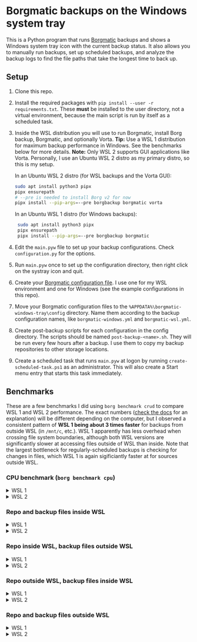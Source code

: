 # Borgmatic backups on the Windows system tray

This is a Python program that runs [Borgmatic](https://torsion.org/borgmatic/) backups and shows a Windows system tray
icon with the current backup status. It also allows you to manually run backups, set up scheduled backups, and analyze
the backup logs to find the file paths that take the longest time to back up.

## Setup

1. Clone this repo.
2. Install the required packages with `pip install --user -r requirements.txt`. These **must** be installed to the user
   directory, not a virtual environment, because the main script is run by itself as a scheduled task.
3. Inside the WSL distribution you will use to run Borgmatic, install Borg backup, Borgmatic, and optionally Vorta.
   **Tip:** Use a WSL 1 distribution for maximum backup performance in Windows. See the benchmarks below for more
   details. **Note:** Only WSL 2 supports GUI applications like Vorta. Personally, I use an Ubuntu WSL 2 distro as my
   primary distro, so this is my setup.

   In an Ubuntu WSL 2 distro (for WSL backups and the Vorta GUI):

   ```bash
   sudo apt install python3 pipx
   pipx ensurepath
   # --pre is needed to install Borg v2 for now
   pipx install --pip-args=--pre borgbackup borgmatic vorta
   ```

   In an Ubuntu WSL 1 distro (for Windows backups):

   ```bash
    sudo apt install python3 pipx
    pipx ensurepath
    pipx install --pip-args=--pre borgbackup borgmatic
   ```

4. Edit the `main.pyw` file to set up your backup configurations. Check `configuration.py` for the options.
5. Run `main.pyw` once to set up the configuration directory, then right click on the systray icon and quit.
6. Create your [Borgmatic configuration file](https://torsion.org/borgmatic/docs/reference/configuration/). I use one
   for my WSL environment and one for Windows (see the example configurations in this repo).
7. Move your Borgmatic configuration files to the `%APPDATA%\borgmatic-windows-tray\config` directory. Name them
   according to the backup configuration names, like `borgmatic-windows.yml` and `borgmatic-wsl.yml`.
8. Create post-backup scripts for each configuration in the config directory. The scripts should be named
   `post-backup-<name>.sh`. They will be run every few hours after a backup. I use them to copy my backup repositories
   to other storage locations.
9. Create a scheduled task that runs `main.pyw` at logon by running `create-scheduled-task.ps1` as an administrator.
   This will also create a Start menu entry that starts this task immediately.

## Benchmarks

These are a few benchmarks I did using `borg benchmark crud` to compare WSL 1 and WSL 2 performance. The exact numbers
([check the docs](https://borgbackup.readthedocs.io/en/latest/usage/benchmark.html) for an explanation) will be
different depending on the computer, but I observed a consistent pattern of **WSL 1 being about 3 times faster** for
backups from outside WSL (in `/mnt/c`, etc.). WSL 1 apparently has less overhead when crossing file system boundaries,
although both WSL versions are significantly slower at accessing files outside of WSL than inside. Note that the largest
bottleneck for regularly-scheduled backups is checking for changes in files, which WSL 1 is again sigificiantly faster
at for sources outside WSL.

### CPU benchmark (`borg benchmark cpu`)

<details>
<summary>WSL 1</summary>
<pre><code>
Chunkers =======================================================
buzhash,19,23,21,4095    1GB        0.354s
fixed,1048576            1GB        0.028s
Non-cryptographic checksums / hashes ===========================
xxh64                    1GB        0.071s
crc32 (zlib)             1GB        0.174s
Cryptographic hashes / MACs ====================================
hmac-sha256              1GB        0.401s
blake2b-256              1GB        1.024s
Encryption =====================================================
aes-256-ctr-hmac-sha256  1GB        0.561s
aes-256-ctr-blake2b      1GB        3.140s
aes-256-ocb              1GB        0.167s
chacha20-poly1305        1GB        0.338s
KDFs (slow is GOOD, use argon2!) ===============================
pbkdf2                   5          0.096s
argon2                   5          0.248s
Compression ====================================================
lz4          0.1GB      0.004s
zstd,1       0.1GB      0.012s
zstd,3       0.1GB      0.016s
zstd,5       0.1GB      0.036s
zstd,10      0.1GB      0.106s
zstd,16      0.1GB      7.366s
zstd,22      0.1GB      12.060s
zlib,0       0.1GB      0.032s
zlib,6       0.1GB      1.422s
zlib,9       0.1GB      1.435s
lzma,0       0.1GB      9.548s
lzma,6       0.1GB      22.418s
lzma,9       0.1GB      18.802s
msgpack ========================================================
msgpack      100k Items 0.054s
</code></pre>
</details>

<details>
<summary>WSL 2</summary>
<pre><code>
Chunkers =======================================================
buzhash,19,23,21,4095    1GB        0.394s
fixed,1048576            1GB        0.022s
Non-cryptographic checksums / hashes ===========================
xxh64                    1GB        0.070s
crc32 (zlib)             1GB        0.173s
Cryptographic hashes / MACs ====================================
hmac-sha256              1GB        0.403s
blake2b-256              1GB        1.019s
Encryption =====================================================
aes-256-ctr-hmac-sha256  1GB        0.567s
aes-256-ctr-blake2b      1GB        1.394s
aes-256-ocb              1GB        0.149s
chacha20-poly1305        1GB        0.337s
KDFs (slow is GOOD, use argon2!) ===============================
pbkdf2                   5          0.087s
argon2                   5          0.150s
Compression ====================================================
lz4          0.1GB      0.004s
zstd,1       0.1GB      0.012s
zstd,3       0.1GB      0.016s
zstd,5       0.1GB      0.034s
zstd,10      0.1GB      0.076s
zstd,16      0.1GB      6.460s
zstd,22      0.1GB      9.841s
zlib,0       0.1GB      0.030s
zlib,6       0.1GB      1.431s
zlib,9       0.1GB      1.428s
lzma,0       0.1GB      9.317s
lzma,6       0.1GB      20.280s
lzma,9       0.1GB      16.836s
msgpack ========================================================
msgpack      100k Items 0.053s
</code></pre>
</details>

### Repo and backup files inside WSL

<details>
<summary>WSL 1</summary>
<pre><code>
C-Z-BIG         980.40 MB/s (10 * 100.00 MB all-zero files: 1.02s)
R-Z-BIG         697.59 MB/s (10 * 100.00 MB all-zero files: 1.43s)
U-Z-BIG        1900.47 MB/s (10 * 100.00 MB all-zero files: 0.53s)
D-Z-BIG        3421.98 MB/s (10 * 100.00 MB all-zero files: 0.29s)
C-R-BIG         336.01 MB/s (10 * 100.00 MB random files: 2.98s)
R-R-BIG         642.77 MB/s (10 * 100.00 MB random files: 1.56s)
U-R-BIG        1828.33 MB/s (10 * 100.00 MB random files: 0.55s)
D-R-BIG        3497.90 MB/s (10 * 100.00 MB random files: 0.29s)
C-Z-MEDIUM      794.36 MB/s (1000 * 1.00 MB all-zero files: 1.26s)
R-Z-MEDIUM      893.18 MB/s (1000 * 1.00 MB all-zero files: 1.12s)
U-Z-MEDIUM     1166.95 MB/s (1000 * 1.00 MB all-zero files: 0.86s)
D-Z-MEDIUM     3399.36 MB/s (1000 * 1.00 MB all-zero files: 0.29s)
C-R-MEDIUM      382.39 MB/s (1000 * 1.00 MB random files: 2.62s)
R-R-MEDIUM      832.99 MB/s (1000 * 1.00 MB random files: 1.20s)
U-R-MEDIUM     1184.61 MB/s (1000 * 1.00 MB random files: 0.84s)
D-R-MEDIUM     3438.14 MB/s (1000 * 1.00 MB random files: 0.29s)
C-Z-SMALL        16.29 MB/s (10000 * 10.00 kB all-zero files: 6.14s)
R-Z-SMALL        92.21 MB/s (10000 * 10.00 kB all-zero files: 1.08s)
U-Z-SMALL        17.34 MB/s (10000 * 10.00 kB all-zero files: 5.77s)
D-Z-SMALL       281.93 MB/s (10000 * 10.00 kB all-zero files: 0.35s)
C-R-SMALL        14.36 MB/s (10000 * 10.00 kB random files: 6.97s)
R-R-SMALL        96.45 MB/s (10000 * 10.00 kB random files: 1.04s)
U-R-SMALL        16.98 MB/s (10000 * 10.00 kB random files: 5.89s)
D-R-SMALL       275.53 MB/s (10000 * 10.00 kB random files: 0.36s)
</code></pre>
</details>

<details>
<summary>WSL 2</summary>
<pre><code>
C-Z-BIG        1156.42 MB/s (10 * 100.00 MB all-zero files: 0.86s)
R-Z-BIG        1047.53 MB/s (10 * 100.00 MB all-zero files: 0.95s)
U-Z-BIG        5444.89 MB/s (10 * 100.00 MB all-zero files: 0.18s)
D-Z-BIG        9718.19 MB/s (10 * 100.00 MB all-zero files: 0.10s)
C-R-BIG         341.46 MB/s (10 * 100.00 MB random files: 2.93s)
R-R-BIG         744.48 MB/s (10 * 100.00 MB random files: 1.34s)
U-R-BIG        4093.58 MB/s (10 * 100.00 MB random files: 0.24s)
D-R-BIG        9385.86 MB/s (10 * 100.00 MB random files: 0.11s)
C-Z-MEDIUM     1290.66 MB/s (1000 * 1.00 MB all-zero files: 0.77s)
R-Z-MEDIUM     1085.96 MB/s (1000 * 1.00 MB all-zero files: 0.92s)
U-Z-MEDIUM     5884.33 MB/s (1000 * 1.00 MB all-zero files: 0.17s)
D-Z-MEDIUM     8896.08 MB/s (1000 * 1.00 MB all-zero files: 0.11s)
C-R-MEDIUM      361.37 MB/s (1000 * 1.00 MB random files: 2.77s)
R-R-MEDIUM      638.88 MB/s (1000 * 1.00 MB random files: 1.57s)
U-R-MEDIUM     5748.08 MB/s (1000 * 1.00 MB random files: 0.17s)
D-R-MEDIUM     8327.94 MB/s (1000 * 1.00 MB random files: 0.12s)
C-Z-SMALL        44.15 MB/s (10000 * 10.00 kB all-zero files: 2.26s)
R-Z-SMALL       145.19 MB/s (10000 * 10.00 kB all-zero files: 0.69s)
U-Z-SMALL       141.63 MB/s (10000 * 10.00 kB all-zero files: 0.71s)
D-Z-SMALL       511.23 MB/s (10000 * 10.00 kB all-zero files: 0.20s)
C-R-SMALL        30.19 MB/s (10000 * 10.00 kB random files: 3.31s)
R-R-SMALL       133.01 MB/s (10000 * 10.00 kB random files: 0.75s)
U-R-SMALL       139.02 MB/s (10000 * 10.00 kB random files: 0.72s)
D-R-SMALL       404.42 MB/s (10000 * 10.00 kB random files: 0.25s)
</code></pre>
</details>

### Repo inside WSL, backup files outside WSL

<details>
<summary>WSL 1</summary>
<pre><code>
C-Z-BIG         987.25 MB/s (10 * 100.00 MB all-zero files: 1.01s)
R-Z-BIG         689.18 MB/s (10 * 100.00 MB all-zero files: 1.45s)
U-Z-BIG        1664.92 MB/s (10 * 100.00 MB all-zero files: 0.60s)
D-Z-BIG        3361.05 MB/s (10 * 100.00 MB all-zero files: 0.30s)
C-R-BIG         359.77 MB/s (10 * 100.00 MB random files: 2.78s)
R-R-BIG         708.74 MB/s (10 * 100.00 MB random files: 1.41s)
U-R-BIG        1599.31 MB/s (10 * 100.00 MB random files: 0.63s)
D-R-BIG        3265.26 MB/s (10 * 100.00 MB random files: 0.31s)
C-Z-MEDIUM      644.45 MB/s (1000 * 1.00 MB all-zero files: 1.55s)
R-Z-MEDIUM      891.56 MB/s (1000 * 1.00 MB all-zero files: 1.12s)
U-Z-MEDIUM      818.39 MB/s (1000 * 1.00 MB all-zero files: 1.22s)
D-Z-MEDIUM     3438.04 MB/s (1000 * 1.00 MB all-zero files: 0.29s)
C-R-MEDIUM      329.42 MB/s (1000 * 1.00 MB random files: 3.04s)
R-R-MEDIUM      831.87 MB/s (1000 * 1.00 MB random files: 1.20s)
U-R-MEDIUM      865.73 MB/s (1000 * 1.00 MB random files: 1.16s)
D-R-MEDIUM     3325.01 MB/s (1000 * 1.00 MB random files: 0.30s)
C-Z-SMALL        10.89 MB/s (10000 * 10.00 kB all-zero files: 9.18s)
R-Z-SMALL        92.64 MB/s (10000 * 10.00 kB all-zero files: 1.08s)
U-Z-SMALL        13.63 MB/s (10000 * 10.00 kB all-zero files: 7.34s)
D-Z-SMALL       282.37 MB/s (10000 * 10.00 kB all-zero files: 0.35s)
C-R-SMALL         9.97 MB/s (10000 * 10.00 kB random files: 10.03s)
R-R-SMALL        96.53 MB/s (10000 * 10.00 kB random files: 1.04s)
U-R-SMALL        13.71 MB/s (10000 * 10.00 kB random files: 7.29s)
D-R-SMALL       257.83 MB/s (10000 * 10.00 kB random files: 0.39s)
</code></pre>
</details>

<details>
<summary>WSL 2</summary>
<pre><code>
C-Z-BIG         263.15 MB/s (10 * 100.00 MB all-zero files: 3.80s)
R-Z-BIG        1016.90 MB/s (10 * 100.00 MB all-zero files: 0.98s)
U-Z-BIG        1617.45 MB/s (10 * 100.00 MB all-zero files: 0.62s)
D-Z-BIG        9151.96 MB/s (10 * 100.00 MB all-zero files: 0.11s)
C-R-BIG         163.55 MB/s (10 * 100.00 MB random files: 6.11s)
R-R-BIG         696.85 MB/s (10 * 100.00 MB random files: 1.44s)
U-R-BIG        1543.77 MB/s (10 * 100.00 MB random files: 0.65s)
D-R-BIG        8927.21 MB/s (10 * 100.00 MB random files: 0.11s)
C-Z-MEDIUM      155.95 MB/s (1000 * 1.00 MB all-zero files: 6.41s)
R-Z-MEDIUM     1105.07 MB/s (1000 * 1.00 MB all-zero files: 0.90s)
U-Z-MEDIUM      400.45 MB/s (1000 * 1.00 MB all-zero files: 2.50s)
D-Z-MEDIUM     8687.94 MB/s (1000 * 1.00 MB all-zero files: 0.12s)
C-R-MEDIUM      119.55 MB/s (1000 * 1.00 MB random files: 8.36s)
R-R-MEDIUM      633.08 MB/s (1000 * 1.00 MB random files: 1.58s)
U-R-MEDIUM      395.38 MB/s (1000 * 1.00 MB random files: 2.53s)
D-R-MEDIUM     8487.11 MB/s (1000 * 1.00 MB random files: 0.12s)
C-Z-SMALL         3.54 MB/s (10000 * 10.00 kB all-zero files: 28.23s)
R-Z-SMALL       148.43 MB/s (10000 * 10.00 kB all-zero files: 0.67s)
U-Z-SMALL         4.28 MB/s (10000 * 10.00 kB all-zero files: 23.34s)
D-Z-SMALL       452.68 MB/s (10000 * 10.00 kB all-zero files: 0.22s)
C-R-SMALL         3.41 MB/s (10000 * 10.00 kB random files: 29.33s)
R-R-SMALL       142.07 MB/s (10000 * 10.00 kB random files: 0.70s)
U-R-SMALL         4.14 MB/s (10000 * 10.00 kB random files: 24.15s)
D-R-SMALL       385.92 MB/s (10000 * 10.00 kB random files: 0.26s)
</code></pre>
</details>

### Repo outside WSL, backup files inside WSL

<details>
<summary>WSL 1</summary>
<pre><code>
C-Z-BIG         997.18 MB/s (10 * 100.00 MB all-zero files: 1.00s)
R-Z-BIG         721.97 MB/s (10 * 100.00 MB all-zero files: 1.39s)
U-Z-BIG        2739.04 MB/s (10 * 100.00 MB all-zero files: 0.37s)
D-Z-BIG        3739.97 MB/s (10 * 100.00 MB all-zero files: 0.27s)
C-R-BIG         357.88 MB/s (10 * 100.00 MB random files: 2.79s)
R-R-BIG         745.40 MB/s (10 * 100.00 MB random files: 1.34s)
U-R-BIG        2606.85 MB/s (10 * 100.00 MB random files: 0.38s)
D-R-BIG        3653.36 MB/s (10 * 100.00 MB random files: 0.27s)
C-Z-MEDIUM      798.74 MB/s (1000 * 1.00 MB all-zero files: 1.25s)
R-Z-MEDIUM      906.39 MB/s (1000 * 1.00 MB all-zero files: 1.10s)
U-Z-MEDIUM     1397.20 MB/s (1000 * 1.00 MB all-zero files: 0.72s)
D-Z-MEDIUM     3620.96 MB/s (1000 * 1.00 MB all-zero files: 0.28s)
C-R-MEDIUM      375.85 MB/s (1000 * 1.00 MB random files: 2.66s)
R-R-MEDIUM      844.95 MB/s (1000 * 1.00 MB random files: 1.18s)
U-R-MEDIUM     1472.84 MB/s (1000 * 1.00 MB random files: 0.68s)
D-R-MEDIUM     3561.87 MB/s (1000 * 1.00 MB random files: 0.28s)
C-Z-SMALL        16.30 MB/s (10000 * 10.00 kB all-zero files: 6.13s)
R-Z-SMALL        95.54 MB/s (10000 * 10.00 kB all-zero files: 1.05s)
U-Z-SMALL        17.56 MB/s (10000 * 10.00 kB all-zero files: 5.70s)
D-Z-SMALL       298.91 MB/s (10000 * 10.00 kB all-zero files: 0.33s)
C-R-SMALL        14.38 MB/s (10000 * 10.00 kB random files: 6.95s)
R-R-SMALL        96.21 MB/s (10000 * 10.00 kB random files: 1.04s)
U-R-SMALL        17.49 MB/s (10000 * 10.00 kB random files: 5.72s)
D-R-SMALL       290.82 MB/s (10000 * 10.00 kB random files: 0.34s)
</code></pre>
</details>

<details>
<summary>WSL 2</summary>
<pre><code>
C-Z-BIG         929.18 MB/s (10 * 100.00 MB all-zero files: 1.08s)
R-Z-BIG         228.44 MB/s (10 * 100.00 MB all-zero files: 4.38s)
U-Z-BIG        3561.65 MB/s (10 * 100.00 MB all-zero files: 0.28s)
D-Z-BIG        4946.00 MB/s (10 * 100.00 MB all-zero files: 0.20s)
C-R-BIG         141.77 MB/s (10 * 100.00 MB random files: 7.05s)
R-R-BIG         232.18 MB/s (10 * 100.00 MB random files: 4.31s)
U-R-BIG        2812.63 MB/s (10 * 100.00 MB random files: 0.36s)
D-R-BIG        5010.61 MB/s (10 * 100.00 MB random files: 0.20s)
C-Z-MEDIUM     1038.73 MB/s (1000 * 1.00 MB all-zero files: 0.96s)
R-Z-MEDIUM      230.44 MB/s (1000 * 1.00 MB all-zero files: 4.34s)
U-Z-MEDIUM     3613.47 MB/s (1000 * 1.00 MB all-zero files: 0.28s)
D-Z-MEDIUM     4649.24 MB/s (1000 * 1.00 MB all-zero files: 0.22s)
C-R-MEDIUM      141.23 MB/s (1000 * 1.00 MB random files: 7.08s)
R-R-MEDIUM      223.43 MB/s (1000 * 1.00 MB random files: 4.48s)
U-R-MEDIUM     3623.90 MB/s (1000 * 1.00 MB random files: 0.28s)
D-R-MEDIUM     4468.09 MB/s (1000 * 1.00 MB random files: 0.22s)
C-Z-SMALL        39.72 MB/s (10000 * 10.00 kB all-zero files: 2.52s)
R-Z-SMALL        21.59 MB/s (10000 * 10.00 kB all-zero files: 4.63s)
U-Z-SMALL       130.47 MB/s (10000 * 10.00 kB all-zero files: 0.77s)
D-Z-SMALL       349.14 MB/s (10000 * 10.00 kB all-zero files: 0.29s)
C-R-SMALL        15.84 MB/s (10000 * 10.00 kB random files: 6.31s)
R-R-SMALL        28.04 MB/s (10000 * 10.00 kB random files: 3.57s)
U-R-SMALL       121.77 MB/s (10000 * 10.00 kB random files: 0.82s)
D-R-SMALL       300.66 MB/s (10000 * 10.00 kB random files: 0.33s)
</code></pre>
</details>

### Repo and backup files outside WSL

<details>
<summary>WSL 1</summary>
<pre><code>
C-Z-BIG        1037.02 MB/s (10 * 100.00 MB all-zero files: 0.96s)
R-Z-BIG         677.03 MB/s (10 * 100.00 MB all-zero files: 1.48s)
U-Z-BIG        2121.21 MB/s (10 * 100.00 MB all-zero files: 0.47s)
D-Z-BIG        3611.08 MB/s (10 * 100.00 MB all-zero files: 0.28s)
C-R-BIG         337.55 MB/s (10 * 100.00 MB random files: 2.96s)
R-R-BIG         632.50 MB/s (10 * 100.00 MB random files: 1.58s)
U-R-BIG        1992.24 MB/s (10 * 100.00 MB random files: 0.50s)
D-R-BIG        3558.33 MB/s (10 * 100.00 MB random files: 0.28s)
C-Z-MEDIUM      663.15 MB/s (1000 * 1.00 MB all-zero files: 1.51s)
R-Z-MEDIUM      901.62 MB/s (1000 * 1.00 MB all-zero files: 1.11s)
U-Z-MEDIUM      899.46 MB/s (1000 * 1.00 MB all-zero files: 1.11s)
D-Z-MEDIUM     3573.22 MB/s (1000 * 1.00 MB all-zero files: 0.28s)
C-R-MEDIUM      312.85 MB/s (1000 * 1.00 MB random files: 3.20s)
R-R-MEDIUM      840.95 MB/s (1000 * 1.00 MB random files: 1.19s)
U-R-MEDIUM      894.08 MB/s (1000 * 1.00 MB random files: 1.12s)
D-R-MEDIUM     3591.14 MB/s (1000 * 1.00 MB random files: 0.28s)
C-Z-SMALL        11.01 MB/s (10000 * 10.00 kB all-zero files: 9.08s)
R-Z-SMALL        92.90 MB/s (10000 * 10.00 kB all-zero files: 1.08s)
U-Z-SMALL        14.04 MB/s (10000 * 10.00 kB all-zero files: 7.12s)
D-Z-SMALL       289.98 MB/s (10000 * 10.00 kB all-zero files: 0.34s)
C-R-SMALL         9.92 MB/s (10000 * 10.00 kB random files: 10.08s)
R-R-SMALL        99.05 MB/s (10000 * 10.00 kB random files: 1.01s)
U-R-SMALL        13.91 MB/s (10000 * 10.00 kB random files: 7.19s)
D-R-SMALL       275.64 MB/s (10000 * 10.00 kB random files: 0.36s)
</code></pre>
</details>

<details>
<summary>WSL 2</summary>
<pre><code>
C-Z-BIG         242.32 MB/s (10 * 100.00 MB all-zero files: 4.13s)
R-Z-BIG         226.24 MB/s (10 * 100.00 MB all-zero files: 4.42s)
U-Z-BIG        1399.91 MB/s (10 * 100.00 MB all-zero files: 0.71s)
D-Z-BIG        4912.32 MB/s (10 * 100.00 MB all-zero files: 0.20s)
C-R-BIG         102.19 MB/s (10 * 100.00 MB random files: 9.79s)
R-R-BIG         226.90 MB/s (10 * 100.00 MB random files: 4.41s)
U-R-BIG        1339.69 MB/s (10 * 100.00 MB random files: 0.75s)
D-R-BIG        4812.38 MB/s (10 * 100.00 MB random files: 0.21s)
C-Z-MEDIUM      166.08 MB/s (1000 * 1.00 MB all-zero files: 6.02s)
R-Z-MEDIUM      218.25 MB/s (1000 * 1.00 MB all-zero files: 4.58s)
U-Z-MEDIUM      379.08 MB/s (1000 * 1.00 MB all-zero files: 2.64s)
D-Z-MEDIUM     4423.39 MB/s (1000 * 1.00 MB all-zero files: 0.23s)
C-R-MEDIUM       81.43 MB/s (1000 * 1.00 MB random files: 12.28s)
R-R-MEDIUM      219.40 MB/s (1000 * 1.00 MB random files: 4.56s)
U-R-MEDIUM      384.24 MB/s (1000 * 1.00 MB random files: 2.60s)
D-R-MEDIUM     4571.45 MB/s (1000 * 1.00 MB random files: 0.22s)
C-Z-SMALL         3.50 MB/s (10000 * 10.00 kB all-zero files: 28.55s)
R-Z-SMALL        21.15 MB/s (10000 * 10.00 kB all-zero files: 4.73s)
U-Z-SMALL         4.23 MB/s (10000 * 10.00 kB all-zero files: 23.65s)
D-Z-SMALL       303.60 MB/s (10000 * 10.00 kB all-zero files: 0.33s)
C-R-SMALL         3.14 MB/s (10000 * 10.00 kB random files: 31.85s)
R-R-SMALL        27.62 MB/s (10000 * 10.00 kB random files: 3.62s)
U-R-SMALL         4.18 MB/s (10000 * 10.00 kB random files: 23.90s)
D-R-SMALL       306.29 MB/s (10000 * 10.00 kB random files: 0.33s)
</code></pre>
</details>
